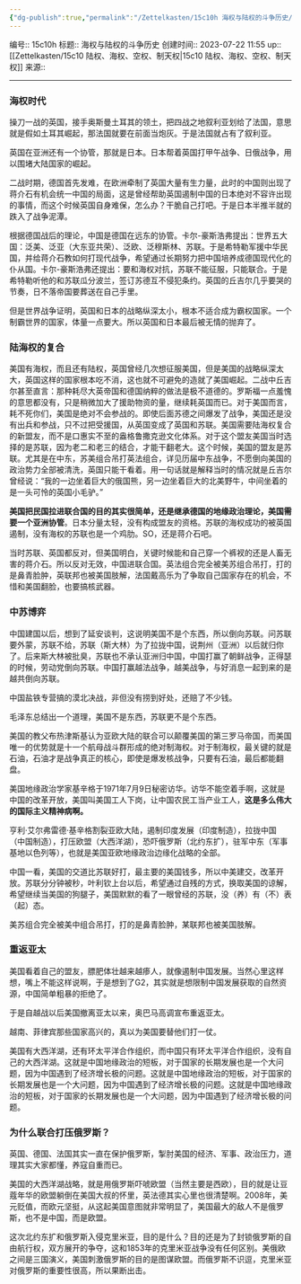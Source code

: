 ```yaml
---
{"dg-publish":true,"permalink":"/Zettelkasten/15c10h 海权与陆权的斗争历史/","dgPassFrontmatter":true}
---
```


编号:: 15c10h
标题:: 海权与陆权的斗争历史
创建时间:: 2023-07-22 11:55
up:: [[Zettelkasten/15c10 陆权、海权、空权、制天权\|15c10 陆权、海权、空权、制天权]]
来源:: 

---
### 海权时代

操刀一战的英国，接手奥斯曼土耳其的领土，把四战之地叙利亚划给了法国，意思就是假如土耳其崛起，那法国就要在前面当炮灰。于是法国就占有了叙利亚。

英国在亚洲还有一个协管，那就是日本。日本帮着英国打甲午战争、日俄战争，用以围堵大陆国家的崛起。

二战时期，德国首先发难，在欧洲牵制了英国大量有生力量，此时的中国则出现了蒋介石有机会统一中国的局面，这是曾经帮助英国遏制中国的日本绝对不容许出现的事情，而这个时候英国自身难保，怎么办？干脆自己打吧。于是日本半推半就的跌入了战争泥潭。

根据德国战后的理论，中国是德国在远东的协管。卡尔-豪斯浩弗提出：世界五大国：泛美、泛亚（大东亚共荣）、泛欧、泛穆斯林、苏联。于是希特勒军援中华民国，并给蒋介石教如何打现代战争，希望通过长期努力把中国培养成德国现代化的仆从国。卡尔-豪斯浩弗还提出：要和海权对抗，苏联不能征服，只能联合。于是希特勒听他的和苏联瓜分波兰，签订苏德互不侵犯条约。英国的丘吉尔几乎要哭的节奏，日不落帝国要葬送在自己手里。

但是世界战争证明，英国和日本的战略纵深太小，根本不适合成为霸权国家。一个制霸世界的国家，体量一点要大。所以英国和日本最后被无情的抛弃了。

### 陆海权的复合

美国有海权，而且还有陆权，英国曾经几次想征服美国，但是美国的战略纵深太大，英国这样的国家根本吃不消，这也就不可避免的造就了美国崛起。二战中丘吉尔甚至直言：那种耗尽大英帝国和德国纳粹的做法是极不道德的。罗斯福一点羞愧的意思都没有，只是稍微加大了援助物资的量，继续耗英国而已。对于美国而言，耗不死你们，美国是绝对不会参战的。即使后面苏德之间爆发了战争，美国还是没有出兵和参战，只不过把受援国，从英国变成了英国和苏联。美国需要陆海权复合的新盟友，而不是口惠实不至的盎格鲁撒克逊文化体系。对于这个盟友美国当时选择的是苏联，因为老二和老三的结合，才能干翻老大。这个时候，美国的盟友是苏联。尤其是在中东，苏美组合吊打英法组合，详见历届中东战争，不愿倒向美国的政治势力全部被清洗，英国只能干看着。用一句话就是解释当时的情况就是丘吉尔曾经说：“我的一边坐着巨大的俄国熊，另一边坐着巨大的北美野牛，中间坐着的是一头可怜的英国小毛驴。”

**美国把民国拉进联合国的目的其实很简单，还是继承德国的地缘政治理论，美国需要一个亚洲协管**。日本分量太轻，没有构成盟友的资格。苏联的海权成功的被英国遏制，没有海权的苏联也是一个鸡肋。SO，还是蒋介石吧。

当时苏联、英国都反对，但美国明白，关键时候能和自己穿一个裤衩的还是人畜无害的蒋介石。所以反对无效，中国进联合国。英法组合完全被美苏组合吊打，打的是鼻青脸肿，英联邦也被美国肢解，法国戴高乐为了争取自己国家存在的机会，不惜和美国翻脸，也要搞核武器。

### 中苏博弈

中国建国以后，想到了延安谈判，这说明美国不是个东西，所以倒向苏联。问苏联要外蒙，苏联不给，苏联（斯大林）为了拉拢中国，说荆州（亚洲）以后就归你了。后来斯大林被批臭，苏联也不承认亚洲归中国，中国打赢了朝鲜战争，正得瑟的时候，劳动党倒向苏联。中国打赢越法战争，越美战争，与好消息一起到来的是越共倒向苏联。

中国盐铁专营搞的漠北决战，非但没有捞到好处，还赔了不少钱。

毛泽东总结出一个道理，美国不是东西，苏联更不是个东西。

美国的教父布热津斯基认为亚欧大陆的联合可以颠覆美国的第三罗马帝国，而美国唯一的优势就是十一个航母战斗群形成的绝对制海权。对于制海权，最关键的就是石油，石油才是战争真正的核心，即使是爆发核战争，只要有石油，最后都能翻盘。

美国地缘政治学家基辛格于1971年7月9日秘密访华。访华不能空着手啊，这就是中国的改革开放，美国叫美国工人下岗，让中国农民工当产业工人，**这是多么伟大的国际主义精神病啊。**

亨利·艾尔弗雷德·基辛格割裂亚欧大陆，遏制印度发展（印度制造），拉拢中国（中国制造），打压欧盟（大西洋湖），恐吓俄罗斯（北约东扩），驻军中东（军事基地以色列等），也就是美国亚欧地缘政治边缘化战略的全部。

中国一看，美国的交道比苏联好打，最主要的美国钱多，所以中美建交，改革开放。苏联分分钟被秒，叶利钦上台以后，希望通过自残的方式，换取美国的谅解，希望继续当美国的狗腿子，美国默默的看了一眼曾经的苏联，没（养）有（不）表（起）态。

美苏组合完全被美中组合吊打，打的是鼻青脸肿，某联邦也被美国肢解。

### 重返亚太

美国看着自己的盟友，膘肥体壮越来越瘆人，就像遏制中国发展。当然心里这样想，嘴上不能这样说啊，于是想到了G2，其实就是想限制中国发展获取的自然资源，中国简单粗暴的拒绝了。

于是自越战以后美国撤离亚太以来，奥巴马高调宣布重返亚太。

越南、菲律宾那些国家高兴的，真以为美国要替他们打一仗。

美国有大西洋湖，还有环太平洋合作组织，而中国只有环太平洋合作组织，没有自己的大西洋湖。这就是中国地缘政治的短板，对于国家的长期发展也是一个大问题，因为中国遇到了经济增长极的问题。这就是中国地缘政治的短板，对于国家的长期发展也是一个大问题，因为中国遇到了经济增长极的问题。这就是中国地缘政治的短板，对于国家的长期发展也是一个大问题，因为中国遇到了经济增长极的问题。

### 为什么联合打压俄罗斯？

英国、德国、法国其实一直在保护俄罗斯，掣肘美国的经济、军事、政治压力，道理其实大家都懂，养寇自重而已。

美国的大西洋湖战略，就是用俄罗斯吓唬欧盟（当然主要是西欧），目的就是让豆蔻年华的欧盟躺倒在美国大叔的怀里，英法德其实心里也很清楚啊。2008年，美元贬值，而欧元坚挺，从这起美国意图就非常明显了，美国最大的敌人不是俄罗斯，也不是中国，而是欧盟。

这次北约东扩和俄罗斯入侵克里米亚，目的是什么？目的还是为了封锁俄罗斯的自由航行权，双方展开的争夺，这和1853年的克里米亚战争没有任何区别。美俄欧之间是三国演义，美国刺激俄罗斯的目的是图谋欧盟。而俄罗斯不识逗，克里米亚对俄罗斯的重要性很高，所以果断出击。